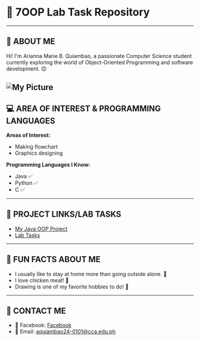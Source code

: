# 🧪 7OOP Lab Task Repository

---

## 👤 ABOUT ME

Hi! I'm Arianna Marie B. Quiambao, a passionate Computer Science student currently exploring the world of Object-Oriented Programming and software development. 😊

![My Picture](https://scontent.fmnl17-7.fna.fbcdn.net/v/t39.30808-6/446814665_2241988859526443_8009582623915075827_n.jpg?_nc_cat=108&ccb=1-7&_nc_sid=a5f93a&_nc_eui2=AeG_ORRu396LTLQWG3-bGh1_I3DTK_9t0UMjcNMr_23RQyKFYkp_OBpAqtwG4y0qCEYDb367-c88sUvLvMYE6-rn&_nc_ohc=G60qw9t4ymAQ7kNvwFpXpwc&_nc_oc=AdngaWnOp4Lf4zThN2qYV9ZXhB5ZXjAi8QnLBKgdT6baS5rS_quLQEYY8MD4AAoG5AU&_nc_zt=23&_nc_ht=scontent.fmnl17-7.fna&_nc_gid=OgB7Xn402W3oZI-HpHt-Mg&oh=00_AfZF69rAq_6np7dkhPjWEUgMFJooXVv0aeTsVBXbwWa7PA&oe=68BD3C00) 
---

## 💻 AREA OF INTEREST & PROGRAMMING LANGUAGES

**Areas of Interest:**
- Making flowchart
- Graphics designing

**Programming Languages I Know:**
- Java ✅
- Python ✅
- C ✅

---

## 🔗 PROJECT LINKS/LAB TASKS

- [My Java OOP Project](https://github.com/QuiambaoAnnaira)
- [Lab Tasks]()

---

## 🎉 FUN FACTS ABOUT ME

- I usually like to stay at home more than going outside alone. 🙇
- I love chicken meat! 🐓
- Drawing is one of my favorite hobbies to do! 🎨

---

## 📱 CONTACT ME

- 📘 Facebook: [Facebook](https://www.facebook.com/arianna.marie.quiambao)
- 📧 Email: aquiambao24-0101@cca.edu.ph
